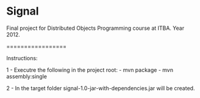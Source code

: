 Signal
=========

Final project for Distributed Objects Programming course at ITBA. Year 2012.

=================

Instructions:

1 - Executre the following in the project root:
	- mvn package
	- mvn assembly:single
	
2 - In the target folder signal-1.0-jar-with-dependencies.jar will be created.
